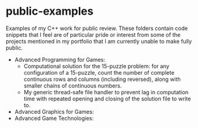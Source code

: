# public-examples
Examples of my C++ work for public review. These folders contain code snippets that I feel are of particular pride or interest from some of the projects mentioned in my portfolio that I am currently unable to make fully public. 

* Advanced Programming for Games: 
    * Computational solution for the 15-puzzle problem: for any configuration of a 15-puzzle, count the number of complete continuous rows and columns (including reversed), along with smaller chains of continuous numbers.
    * My generic thread-safe file handler to prevent lag in computation time with repeated opening and closing of the solution file to write to. 
* Advanced Graphics for Games: 
* Advanced Game Technologies: 
